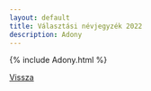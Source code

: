 ```yaml
---
layout: default
title: Választási névjegyzék 2022
description: Adony
---
```


{% include Adony.html %}

[Vissza](./)